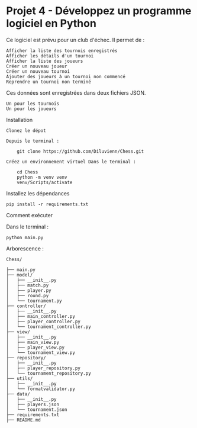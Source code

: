 # Projet 4 - Développez un programme logiciel en Python

Ce logiciel est prévu pour un club d'échec. Il permet de : 

    Afficher la liste des tournois enregistrés
    Afficher les détails d'un tournoi
    Afficher la liste des joueurs
    Créer un nouveau joueur
    Créer un nouveau tournoi
    Ajouter des joueurs à un tournoi non commencé
    Reprendre un tournoi non terminé

Ces données sont enregistrées dans deux fichiers JSON. 

    Un pour les tournois
    Un pour les joueurs

Installation

    Clonez le dépot

    Depuis le terminal : 

        git clone https://github.com/Diluvienn/Chess.git

    Créez un environnement virtuel Dans le terminal :

        cd Chess
        python -m venv venv
        venv/Scripts/activate

Installez les dépendances

    pip install -r requirements.txt
Comment exécuter

Dans le terminal :

    python main.py

Arborescence :

    Chess/
    
    ├── main.py    
    ├── model/    
    │   ├── __init__.py    
    │   ├── match.py    
    │   ├── player.py    
    │   ├── round.py    
    │   └── tournament.py    
    ├── controller/    
    │   ├── __init__.py    
    │   ├── main_controller.py    
    │   ├── player_controller.py    
    │   └── tournament_controller.py    
    ├── view/    
    │   ├── __init__.py    
    │   ├── main_view.py    
    │   ├── player_view.py    
    │   └── tournament_view.py    
    ├── repository/    
    │   ├── __init__.py      
    │   ├── player_repository.py    
    │   └── tournament_repository.py    
    ├── utils/    
    │   ├── __init__.py    
    │   └── formatvalidator.py    
    ├── data/    
    │   ├── __init__.py    
    │   ├── players.json    
    │   └── tournament.json    
    ├── requirements.txt    
    ├── README.md

